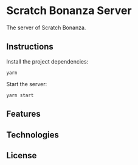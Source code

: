 # Scratch Bonanza Server

The server of Scratch Bonanza.

## Instructions

Install the project dependencies:

```
yarn
```

Start the server:

```
yarn start
```

## Features

## Technologies

## License
